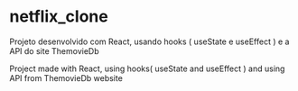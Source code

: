 # netflix_clone

Projeto desenvolvido com React, usando hooks ( useState e useEffect ) e a API do site ThemovieDb

Project made with React, using hooks( useState and useEffect ) and using API from ThemovieDb website
